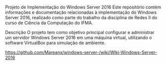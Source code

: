 Projeto de Implementação do Windows Server 2016
Este repositório contém informações e documentação relacionadas à implementação do Windows Server 2016, realizado como parte do trabalho da disciplina de Redes II do curso de Ciência da Computação do IFMA.

Descrição
O projeto tem como objetivo principal configurar e administrar um servidor Windows Server 2016 em uma máquina virtual, utilizando o software VirtualBox para simulação de ambiente.

https://github.com/Mareanx/windows-server-/wiki/WIki-Windows-Server-2016
